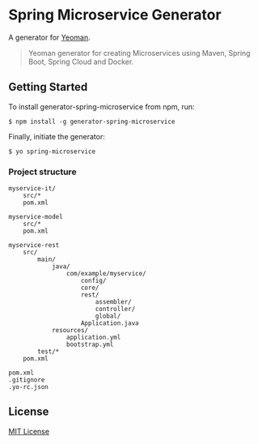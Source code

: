 # Spring Microservice Generator

A generator for [Yeoman](http://yeoman.io).

> Yeoman generator for creating Microservices using Maven, Spring Boot, Spring Cloud and Docker.

## Getting Started

To install generator-spring-microservice from npm, run:

```
$ npm install -g generator-spring-microservice
```

Finally, initiate the generator:

```
$ yo spring-microservice
```

### Project structure

```
myservice-it/
    src/*
    pom.xml  
    
myservice-model
    src/*
    pom.xml  
    
myservice-rest
    src/
        main/
            java/
                com/example/myservice/
                    config/
                    core/
                    rest/
                        assembler/
                        controller/
                        global/
                    Application.java
            resources/
                application.yml
                bootstrap.yml
        test/*
    pom.xml  

pom.xml
.gitignore
.yo-rc.json
```



## License

[MIT License](http://en.wikipedia.org/wiki/MIT_License)